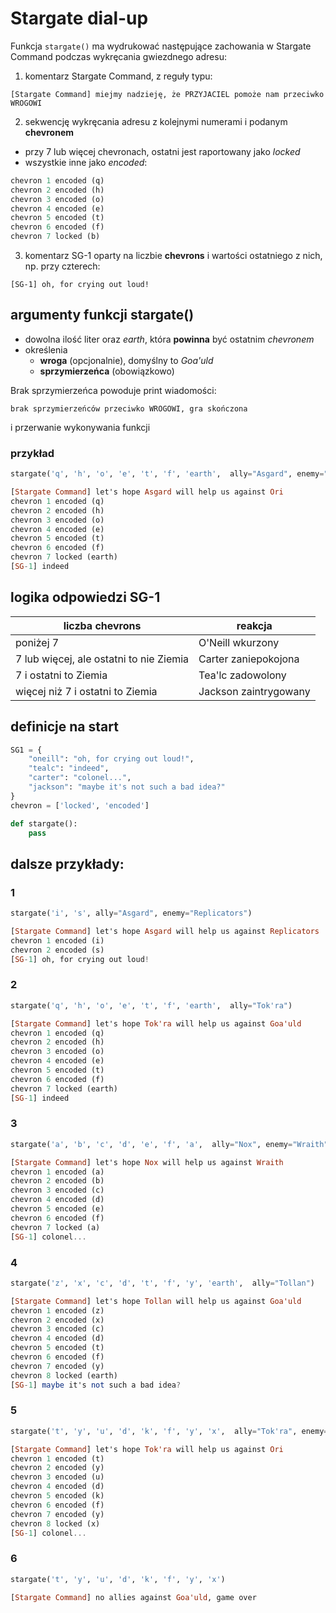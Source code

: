 # Stargate dial-up

Funkcja `stargate()` ma wydrukować następujące zachowania w Stargate Command podczas wykręcania gwiezdnego adresu:

1. komentarz Stargate Command, z reguły typu:
  
  `[Stargate Command] miejmy nadzieję, że PRZYJACIEL pomoże nam przeciwko WROGOWI`

2. sekwencję wykręcania adresu z kolejnymi numerami i podanym **chevronem**
  * przy 7 lub więcej chevronach, ostatni jest raportowany jako _locked_
  * wszystkie inne jako _encoded_:


```haskell
chevron 1 encoded (q)
chevron 2 encoded (h)
chevron 3 encoded (o)
chevron 4 encoded (e)
chevron 5 encoded (t)
chevron 6 encoded (f)
chevron 7 locked (b)
```

3. komentarz SG-1 oparty na liczbie **chevrons** i wartości ostatniego z nich, np. przy czterech:

`[SG-1] oh, for crying out loud!`

## argumenty funkcji stargate()

* dowolna ilość liter oraz _earth_, która **powinna** być ostatnim _chevronem_
* określenia 
  * **wroga** (opcjonalnie), domyślny to _Goa'uld_
  * **sprzymierzeńca** (obowiązkowo)
  
Brak sprzymierzeńca powoduje print wiadomości:

   `brak sprzymierzeńców przeciwko WROGOWI, gra skończona`
    
i przerwanie wykonywania funkcji

### przykład

```python
stargate('q', 'h', 'o', 'e', 't', 'f', 'earth',  ally="Asgard", enemy="Ori")
```

```haskell
[Stargate Command] let's hope Asgard will help us against Ori
chevron 1 encoded (q)
chevron 2 encoded (h)
chevron 3 encoded (o)
chevron 4 encoded (e)
chevron 5 encoded (t)
chevron 6 encoded (f)
chevron 7 locked (earth)
[SG-1] indeed
```
   

## logika odpowiedzi SG-1

| liczba chevrons                         | reakcja               |
|-----------------------------------------|-----------------------|
| poniżej 7                               | O'Neill wkurzony      |
| 7 lub więcej, ale ostatni to nie Ziemia | Carter zaniepokojona  |
| 7 i ostatni to Ziemia                   | Tea'lc zadowolony     |
| więcej niż 7 i ostatni to Ziemia        | Jackson zaintrygowany |

## definicje na start

```python
SG1 = {
    "oneill": "oh, for crying out loud!",
    "tealc": "indeed",
    "carter": "colonel...",
    "jackson": "maybe it's not such a bad idea?"
}
chevron = ['locked', 'encoded']

def stargate():
    pass
```

## dalsze przykłady:

### 1

```python
stargate('i', 's', ally="Asgard", enemy="Replicators")
```

```haskell
[Stargate Command] let's hope Asgard will help us against Replicators
chevron 1 encoded (i)
chevron 2 encoded (s)
[SG-1] oh, for crying out loud!
```

### 2

```python
stargate('q', 'h', 'o', 'e', 't', 'f', 'earth',  ally="Tok'ra")
```

```haskell
[Stargate Command] let's hope Tok'ra will help us against Goa'uld
chevron 1 encoded (q)
chevron 2 encoded (h)
chevron 3 encoded (o)
chevron 4 encoded (e)
chevron 5 encoded (t)
chevron 6 encoded (f)
chevron 7 locked (earth)
[SG-1] indeed
```

### 3

```python
stargate('a', 'b', 'c', 'd', 'e', 'f', 'a',  ally="Nox", enemy="Wraith")
```

```haskell
[Stargate Command] let's hope Nox will help us against Wraith
chevron 1 encoded (a)
chevron 2 encoded (b)
chevron 3 encoded (c)
chevron 4 encoded (d)
chevron 5 encoded (e)
chevron 6 encoded (f)
chevron 7 locked (a)
[SG-1] colonel...
```

### 4

```python
stargate('z', 'x', 'c', 'd', 't', 'f', 'y', 'earth',  ally="Tollan")
```

```haskell
[Stargate Command] let's hope Tollan will help us against Goa'uld
chevron 1 encoded (z)
chevron 2 encoded (x)
chevron 3 encoded (c)
chevron 4 encoded (d)
chevron 5 encoded (t)
chevron 6 encoded (f)
chevron 7 encoded (y)
chevron 8 locked (earth)
[SG-1] maybe it's not such a bad idea?
```

### 5

```python
stargate('t', 'y', 'u', 'd', 'k', 'f', 'y', 'x',  ally="Tok'ra", enemy="Ori")
```

```haskell
[Stargate Command] let's hope Tok'ra will help us against Ori
chevron 1 encoded (t)
chevron 2 encoded (y)
chevron 3 encoded (u)
chevron 4 encoded (d)
chevron 5 encoded (k)
chevron 6 encoded (f)
chevron 7 encoded (y)
chevron 8 locked (x)
[SG-1] colonel...
```


### 6

```python
stargate('t', 'y', 'u', 'd', 'k', 'f', 'y', 'x')
```

```haskell
[Stargate Command] no allies against Goa'uld, game over
```
